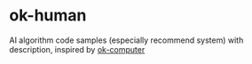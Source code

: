 # ok-human
AI algorithm code samples (especially recommend system) with description, inspired by [ok-computer](https://rateyourmusic.com/release/album/radiohead/ok-computer/)
